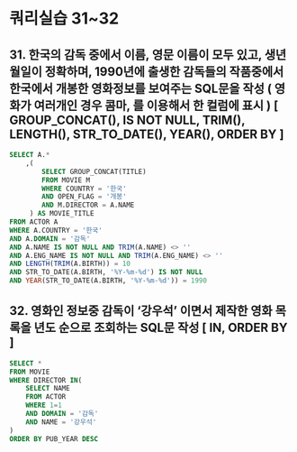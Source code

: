 # 쿼리실습 31~32

## 31. 한국의 감독 중에서 이름, 영문 이름이 모두 있고, 생년월일이 정확하며, 1990년에 출생한 감독들의 작품중에서 한국에서 개봉한 영화정보를 보여주는 SQL문을 작성 ( 영화가 여러개인 경우 콤마, 를 이용해서 한 컬럼에 표시 ) [ GROUP_CONCAT(), IS NOT NULL, TRIM(), LENGTH(), STR_TO_DATE(), YEAR(), ORDER BY ]

```sql
SELECT A.*
	,(
		SELECT GROUP_CONCAT(TITLE)
		FROM MOVIE M
		WHERE COUNTRY = '한국'
		AND OPEN_FLAG = '개봉'
		AND M.DIRECTOR = A.NAME
	 ) AS MOVIE_TITLE
FROM ACTOR A
WHERE A.COUNTRY = '한국'
AND A.DOMAIN = '감독'
AND A.NAME IS NOT NULL AND TRIM(A.NAME) <> ''
AND A.ENG_NAME IS NOT NULL AND TRIM(A.ENG_NAME) <> ''
AND LENGTH(TRIM(A.BIRTH)) = 10
AND STR_TO_DATE(A.BIRTH, '%Y-%m-%d') IS NOT NULL
AND YEAR(STR_TO_DATE(A.BIRTH, '%Y-%m-%d')) = 1990
```

## 32. 영화인 정보중 감독이 ‘강우석’ 이면서 제작한 영화 목록을 년도 순으로 조회하는 SQL문 작성 [ IN, ORDER BY ]

```sql
SELECT *
FROM MOVIE
WHERE DIRECTOR IN(
	SELECT NAME
	FROM ACTOR 
	WHERE 1=1
	AND DOMAIN = '감독'
	AND NAME = '강우석'
)
ORDER BY PUB_YEAR DESC
```